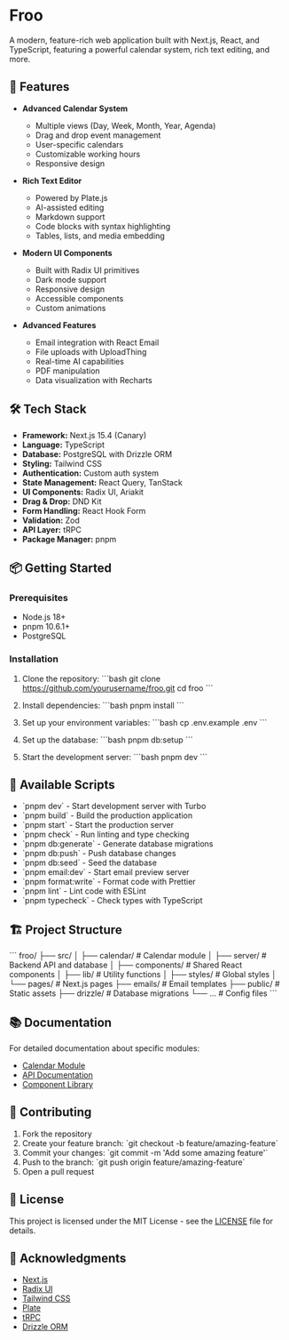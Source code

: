 # Froo

A modern, feature-rich web application built with Next.js, React, and TypeScript, featuring a powerful calendar system, rich text editing, and more.

## 🚀 Features

- **Advanced Calendar System**

  - Multiple views (Day, Week, Month, Year, Agenda)
  - Drag and drop event management
  - User-specific calendars
  - Customizable working hours
  - Responsive design

- **Rich Text Editor**

  - Powered by Plate.js
  - AI-assisted editing
  - Markdown support
  - Code blocks with syntax highlighting
  - Tables, lists, and media embedding

- **Modern UI Components**

  - Built with Radix UI primitives
  - Dark mode support
  - Responsive design
  - Accessible components
  - Custom animations

- **Advanced Features**
  - Email integration with React Email
  - File uploads with UploadThing
  - Real-time AI capabilities
  - PDF manipulation
  - Data visualization with Recharts

## 🛠️ Tech Stack

- **Framework:** Next.js 15.4 (Canary)
- **Language:** TypeScript
- **Database:** PostgreSQL with Drizzle ORM
- **Styling:** Tailwind CSS
- **Authentication:** Custom auth system
- **State Management:** React Query, TanStack
- **UI Components:** Radix UI, Ariakit
- **Drag & Drop:** DND Kit
- **Form Handling:** React Hook Form
- **Validation:** Zod
- **API Layer:** tRPC
- **Package Manager:** pnpm

## 📦 Getting Started

### Prerequisites

- Node.js 18+
- pnpm 10.6.1+
- PostgreSQL

### Installation

1. Clone the repository:
   \`\`\`bash
   git clone https://github.com/yourusername/froo.git
   cd froo
   \`\`\`

2. Install dependencies:
   \`\`\`bash
   pnpm install
   \`\`\`

3. Set up your environment variables:
   \`\`\`bash
   cp .env.example .env
   \`\`\`

4. Set up the database:
   \`\`\`bash
   pnpm db:setup
   \`\`\`

5. Start the development server:
   \`\`\`bash
   pnpm dev
   \`\`\`

## 📝 Available Scripts

- \`pnpm dev\` - Start development server with Turbo
- \`pnpm build\` - Build the production application
- \`pnpm start\` - Start the production server
- \`pnpm check\` - Run linting and type checking
- \`pnpm db:generate\` - Generate database migrations
- \`pnpm db:push\` - Push database changes
- \`pnpm db:seed\` - Seed the database
- \`pnpm email:dev\` - Start email preview server
- \`pnpm format:write\` - Format code with Prettier
- \`pnpm lint\` - Lint code with ESLint
- \`pnpm typecheck\` - Check types with TypeScript

## 🏗️ Project Structure

\`\`\`
froo/
├── src/
│ ├── calendar/ # Calendar module
│ ├── server/ # Backend API and database
│ ├── components/ # Shared React components
│ ├── lib/ # Utility functions
│ ├── styles/ # Global styles
│ └── pages/ # Next.js pages
├── emails/ # Email templates
├── public/ # Static assets
├── drizzle/ # Database migrations
└── ... # Config files
\`\`\`

## 📚 Documentation

For detailed documentation about specific modules:

- [Calendar Module](./src/calendar/README.md)
- [API Documentation](./src/server/api/README.md)
- [Component Library](./src/components/README.md)

## 🤝 Contributing

1. Fork the repository
2. Create your feature branch: \`git checkout -b feature/amazing-feature\`
3. Commit your changes: \`git commit -m 'Add some amazing feature'\`
4. Push to the branch: \`git push origin feature/amazing-feature\`
5. Open a pull request

## 📄 License

This project is licensed under the MIT License - see the [LICENSE](LICENSE) file for details.

## 🙏 Acknowledgments

- [Next.js](https://nextjs.org/)
- [Radix UI](https://www.radix-ui.com/)
- [Tailwind CSS](https://tailwindcss.com/)
- [Plate](https://platejs.org/)
- [tRPC](https://trpc.io/)
- [Drizzle ORM](https://orm.drizzle.team/)
